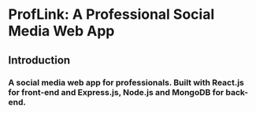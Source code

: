 # ProfLink: A Professional Social Media Web App
## Introduction
### A social media web app for professionals. Built with React.js for front-end and Express.js, Node.js and MongoDB for back-end.


